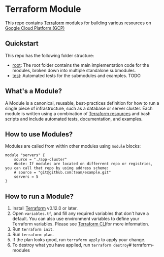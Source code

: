 # Terraform Module

This repo contains [Terraform](https://www.terraform.io/?_ga=2.87211550.783776628.1583200684-1012764625.1583200684) modules for building various resources on [Google Cloud Platform (GCP)](https://cloud.google.com/)

## Quickstart

This repo has the following folder structure:

* [root](https://bitbucket.org/shipwire/terraform-modules/): The root folder contains the main implementation code for the modules, broken down into multiple standalone submodules.
* [test](https://): Automated tests for the submodules and examples. TODO

## What's a Module?

A Module is a canonical, reusable, best-practices definition for how to run a single piece of infrastructure, such as a database or server cluster. Each module is written using a combination of [Terraform resources](https://www.terraform.io/docs/providers/index.html) and bash scripts and include automated tests, documentation, and examples.

## How to use Modules?

Modules are called from within other modules using `module` blocks:

```
module "servers" {
    source = "./app-cluster"
    #Note: If modules are located on differrent repo or registries, you can call that repo by using address scheme:
    # source = "git@github.com:team/example.git"
    servers = 5
}
```

## How to run a Module?

1. Install [Terraform](https://learn.hashicorp.com/terraform/getting-started/install.html) v0.12.0 or later.
2. Open `variables.tf`, and fill any required variables that don't have a default. You can also use environment variables to define your Terraform variables. Please see [Terraform CLI](https://www.terraform.io/docs/commands/environment-variables.html)for more information.
3. Run `terraform init`.
4. Run `terraform plan`.
5. If the plan looks good, run `terraform apply` to apply your change.
6. To destroy what you have applied, run `terraform destroy`# terraform-modules
